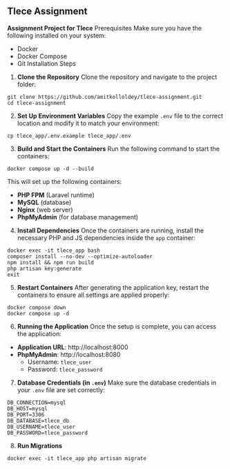 ## Tlece Assignment
**Assignment Project for Tlece**
Prerequisites
Make sure you have the following installed on your system:
* Docker
* Docker Compose
* Git
Installation Steps
1. **Clone the Repository**
Clone the repository and navigate to the project folder:

```
git clone https://github.com/amitkolloldey/tlece-assignment.git
cd tlece-assignment
```

2. **Set Up Environment Variables**
Copy the example `.env` file to the correct location and modify it to match your environment:

```
cp tlece_app/.env.example tlece_app/.env
```

3. **Build and Start the Containers**
Run the following command to start the containers:

```
docker compose up -d --build
```

This will set up the following containers:
* **PHP FPM** (Laravel runtime)
* **MySQL** (database)
* **Nginx** (web server)
* **PhpMyAdmin** (for database management)
4. **Install Dependencies**
Once the containers are running, install the necessary PHP and JS dependencies inside the `app` container:

```
docker exec -it tlece_app bash
composer install --no-dev --optimize-autoloader
npm install && npm run build
php artisan key:generate
exit
```

5. **Restart Containers**
After generating the application key, restart the containers to ensure all settings are applied properly:

```
docker compose down
docker compose up -d
```

6. **Running the Application**
Once the setup is complete, you can access the application:
* **Application URL**: http://localhost:8000
* **PhpMyAdmin**: http://localhost:8080
   * Username: `tlece_user`
   * Password: `tlece_password`

7. **Database Credentials (in `.env`)**
Make sure the database credentials in your `.env` file are set correctly:

```
DB_CONNECTION=mysql
DB_HOST=mysql
DB_PORT=3306
DB_DATABASE=tlece_db
DB_USERNAME=tlece_user
DB_PASSWORD=tlece_password
```

8. **Run Migrations**
```
docker exec -it tlece_app php artisan migrate
```